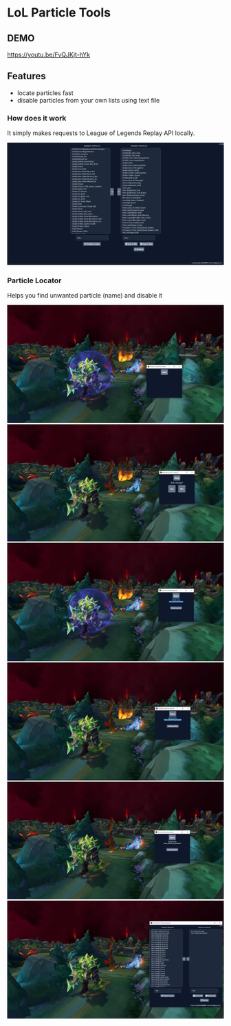 # LoL Particle Tools

## DEMO

https://youtu.be/FvQJKjt-hYk

## Features

- locate particles fast
- disable particles from your own lists using text file

### How does it work

It simply makes requests to League of Legends Replay API locally.

<a href="https://github.com/xDroni/lol-particle-tools/blob/main/demo/demo-image.png?raw=true">![demo](demo/demo-image.png)</a>

### Particle Locator

Helps you find unwanted particle (name) and disable it

![particle-locator-1](demo/particle-locator-1.jpg)
![particle-locator-2](demo/particle-locator-2.jpg)
![particle-locator-3](demo/particle-locator-3.jpg)
![particle-locator-4](demo/particle-locator-4.jpg)
![particle-locator-5](demo/particle-locator-5.jpg)
![particle-locator-6](demo/particle-locator-6.jpg)
